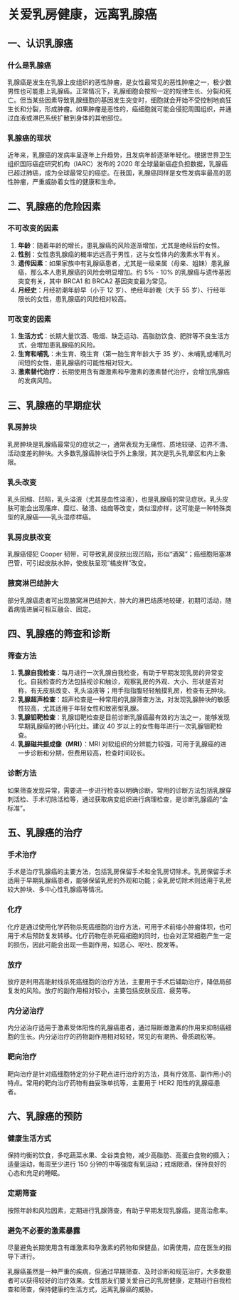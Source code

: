# 关爱乳房健康，远离乳腺癌

## 一、认识乳腺癌
### 什么是乳腺癌
乳腺癌是发生在乳腺上皮组织的恶性肿瘤，是女性最常见的恶性肿瘤之一，极少数男性也可能患上乳腺癌。正常情况下，乳腺细胞会按照一定的规律生长、分裂和死亡。但当某些因素导致乳腺细胞的基因发生突变时，细胞就会开始不受控制地疯狂生长和分裂，形成肿瘤。如果肿瘤是恶性的，癌细胞就可能会侵犯周围组织，并通过血液或淋巴系统扩散到身体的其他部位。

### 乳腺癌的现状
近年来，乳腺癌的发病率呈逐年上升趋势，且发病年龄逐渐年轻化。根据世界卫生组织国际癌症研究机构（IARC）发布的 2020 年全球最新癌症负担数据，乳腺癌已超过肺癌，成为全球最常见的癌症。在我国，乳腺癌同样是女性发病率最高的恶性肿瘤，严重威胁着女性的健康和生命。

## 二、乳腺癌的危险因素
### 不可改变的因素
1. **年龄**：随着年龄的增长，患乳腺癌的风险逐渐增加，尤其是绝经后的女性。
2. **性别**：女性患乳腺癌的概率远远高于男性，这与女性体内的激素水平有关。
3. **遗传因素**：如果家族中有乳腺癌患者，尤其是一级亲属（母亲、姐妹）患乳腺癌，那么本人患乳腺癌的风险会明显增加。约 5% - 10% 的乳腺癌与遗传基因突变有关，其中 BRCA1 和 BRCA2 基因突变最为常见。
4. **月经史**：月经初潮年龄早（小于 12 岁）、绝经年龄晚（大于 55 岁）、行经年限长的女性，患乳腺癌的风险相对较高。

### 可改变的因素
1. **生活方式**：长期大量饮酒、吸烟、缺乏运动、高脂肪饮食、肥胖等不良生活方式，会增加患乳腺癌的风险。
2. **生育和哺乳**：未生育、晚生育（第一胎生育年龄大于 35 岁）、未哺乳或哺乳时间短的女性，患乳腺癌的可能性相对较大。
3. **激素替代治疗**：长期使用含有雌激素和孕激素的激素替代治疗，会增加乳腺癌的发病风险。

## 三、乳腺癌的早期症状
### 乳房肿块
乳房肿块是乳腺癌最常见的症状之一，通常表现为无痛性、质地较硬、边界不清、活动度差的肿块。大多数乳腺癌肿块位于外上象限，其次是乳头乳晕区和内上象限。

### 乳头改变
乳头回缩、凹陷，乳头溢液（尤其是血性溢液），也是乳腺癌的常见症状。乳头皮肤可能会出现瘙痒、糜烂、破溃、结痂等改变，类似湿疹样，这可能是一种特殊类型的乳腺癌——乳头湿疹样癌。

### 乳房皮肤改变
乳腺癌侵犯 Cooper 韧带，可导致乳房皮肤出现凹陷，形似“酒窝”；癌细胞阻塞淋巴管，可引起皮肤水肿，使皮肤呈现“橘皮样”改变。

### 腋窝淋巴结肿大
部分乳腺癌患者可出现腋窝淋巴结肿大，肿大的淋巴结质地较硬，初期可活动，随着病情进展可相互融合、固定。

## 四、乳腺癌的筛查和诊断
### 筛查方法
1. **乳腺自我检查**：每月进行一次乳腺自我检查，有助于早期发现乳房的异常变化。自我检查的方法包括视诊和触诊，观察乳房的外观、大小、形状是否对称，有无皮肤改变、乳头溢液等；用手指指腹轻轻触摸乳房，检查有无肿块。
2. **乳腺超声检查**：超声检查是一种常用的乳腺筛查方法，对发现乳腺肿块的敏感性较高，尤其适用于年轻女性和致密型乳腺。
3. **乳腺钼靶检查**：乳腺钼靶检查是目前诊断乳腺癌最有效的方法之一，能够发现早期乳腺癌的微小钙化灶。建议 40 岁以上的女性每年进行一次乳腺钼靶检查。
4. **乳腺磁共振成像（MRI）**：MRI 对软组织的分辨能力较强，可用于乳腺癌的进一步诊断和分期，但费用较高，检查时间较长。

### 诊断方法
如果筛查发现异常，需要进一步进行检查以明确诊断。常用的诊断方法包括乳腺穿刺活检、手术切除活检等，通过获取病变组织进行病理检查，是诊断乳腺癌的“金标准”。

## 五、乳腺癌的治疗
### 手术治疗
手术是治疗乳腺癌的主要方法，包括乳房保留手术和全乳房切除术。乳房保留手术适用于早期乳腺癌患者，能够保留乳房的外观和功能；全乳房切除术则适用于乳房较大肿块、多中心性乳腺癌等情况。

### 化疗
化疗是通过使用化学药物杀死癌细胞的治疗方法，可用于术前缩小肿瘤体积，也可用于术后预防复发转移。化疗药物在杀死癌细胞的同时，也会对正常细胞产生一定的损伤，因此可能会出现一些副作用，如恶心、呕吐、脱发等。

### 放疗
放疗是利用高能射线杀死癌细胞的治疗方法，主要用于手术后辅助治疗，降低局部复发的风险。放疗的副作用相对较小，主要包括皮肤反应、疲劳等。

### 内分泌治疗
内分泌治疗适用于激素受体阳性的乳腺癌患者，通过阻断雌激素的作用来抑制癌细胞的生长。内分泌治疗的药物副作用相对较轻，常见的有潮热、骨质疏松等。

### 靶向治疗
靶向治疗是针对癌细胞特定的分子靶点进行治疗的方法，具有疗效高、副作用小的特点。常用的靶向治疗药物有曲妥珠单抗等，主要用于 HER2 阳性的乳腺癌患者。

## 六、乳腺癌的预防
### 健康生活方式
保持均衡的饮食，多吃蔬菜水果、全谷类食物，减少高脂肪、高蛋白食物的摄入；适量运动，每周至少进行 150 分钟的中等强度有氧运动；戒烟限酒，保持良好的心态和充足的睡眠。

### 定期筛查
按照年龄和风险因素，定期进行乳腺筛查，有助于早期发现乳腺癌，提高治愈率。

### 避免不必要的激素暴露
尽量避免长期使用含有雌激素和孕激素的药物和保健品，如需使用，应在医生的指导下进行。

乳腺癌虽然是一种严重的疾病，但通过早期筛查、及时诊断和规范治疗，大多数患者可以获得较好的治疗效果。女性朋友们要关爱自己的乳房健康，定期进行自我检查和筛查，保持健康的生活方式，远离乳腺癌的威胁。  